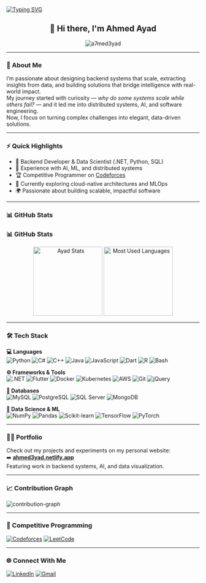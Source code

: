 <!-- 💫 Animated Typing Intro -->
[![Typing SVG](https://readme-typing-svg.demolab.com?font=Fira+Code&pause=1000&color=36BCF7&center=true&vCenter=true&width=700&lines=Backend+Engineer+%7C+Data+Scientist;Turning+Data+into+Intelligence+and+Impact)](https://git.io/typing-svg)

<h2 align="center">👋 Hi there, I'm Ahmed Ayad</h2>

<p align="center">
  <img src="https://komarev.com/ghpvc/?username=a7med3yad&label=Profile%20views&color=red&style=flat-square" alt="a7med3yad" />
</p>

---

### 🧠 About Me

I’m passionate about designing backend systems that scale, extracting insights from data, and building solutions that bridge intelligence with real-world impact.  
My journey started with curiosity — *why do some systems scale while others fail?* — and it led me into distributed systems, AI, and software engineering.  
Now, I focus on turning complex challenges into elegant, data-driven solutions.

---

### ⚡ Quick Highlights

- 🧩 Backend Developer & Data Scientist (.NET, Python, SQL)
- 🧠 Experience with AI, ML, and distributed systems
- 🏆 Competitive Programmer on [Codeforces](https://codeforces.com/profile/Abou_3yad)
- 🚀 Currently exploring cloud-native architectures and MLOps
- 🌍 Passionate about building scalable, impactful software

---

### 📊 GitHub Stats
### 📊 GitHub Stats

<p align="center">
  <img src="https://readmestats.999857.xyz/api?username=a7med3yad&show_icons=true&locale=en&theme=github_dark" height="180" alt="Ayad Stats" />
  <img src="https://github-readme-stats.vercel.app/api/top-langs/?username=a7med3yad&layout=compact&theme=github_dark&langs_count=8" height="180" alt="Most Used Languages" />
</p>

---

### 🛠️ Tech Stack

**💻 Languages**  
![Python](https://img.shields.io/badge/Python-0d1117?style=flat&logo=python&logoColor=FFD43B)
![C#](https://img.shields.io/badge/C%23-0d1117?style=flat&logo=csharp&logoColor=239120)
![C++](https://img.shields.io/badge/C++-0d1117?style=flat&logo=cplusplus&logoColor=00599C)
![Java](https://img.shields.io/badge/Java-0d1117?style=flat&logo=openjdk&logoColor=F89820)
![JavaScript](https://img.shields.io/badge/JavaScript-0d1117?style=flat&logo=javascript&logoColor=F7DF1E)
![Dart](https://img.shields.io/badge/Dart-0d1117?style=flat&logo=dart&logoColor=0175C2)
![R](https://img.shields.io/badge/R-0d1117?style=flat&logo=r&logoColor=276DC3)
![Bash](https://img.shields.io/badge/Bash-0d1117?style=flat&logo=gnu-bash&logoColor=4EAA25)

**⚙️ Frameworks & Tools**  
![.NET](https://img.shields.io/badge/.NET-0d1117?style=flat&logo=dotnet&logoColor=5C2D91)
![Flutter](https://img.shields.io/badge/Flutter-0d1117?style=flat&logo=flutter&logoColor=42A5F5)
![Docker](https://img.shields.io/badge/Docker-0d1117?style=flat&logo=docker&logoColor=2496ED)
![Kubernetes](https://img.shields.io/badge/Kubernetes-0d1117?style=flat&logo=kubernetes&logoColor=326CE5)
![AWS](https://img.shields.io/badge/AWS-0d1117?style=flat&logo=amazon-aws&logoColor=FF9900)
![Git](https://img.shields.io/badge/Git-0d1117?style=flat&logo=git&logoColor=F05032)
![jQuery](https://img.shields.io/badge/jQuery-0d1117?style=flat&logo=jquery&logoColor=0769AD)

**🧩 Databases**  
![MySQL](https://img.shields.io/badge/MySQL-0d1117?style=flat&logo=mysql&logoColor=4479A1)
![PostgreSQL](https://img.shields.io/badge/PostgreSQL-0d1117?style=flat&logo=postgresql&logoColor=336791)
![SQL Server](https://img.shields.io/badge/SQL%20Server-0d1117?style=flat&logo=microsoftsqlserver&logoColor=CC2927)
![MongoDB](https://img.shields.io/badge/MongoDB-0d1117?style=flat&logo=mongodb&logoColor=47A248)

**🧠 Data Science & ML**  
![NumPy](https://img.shields.io/badge/NumPy-0d1117?style=flat&logo=numpy&logoColor=013243)
![Pandas](https://img.shields.io/badge/Pandas-0d1117?style=flat&logo=pandas&logoColor=150458)
![Scikit-learn](https://img.shields.io/badge/Scikit--learn-0d1117?style=flat&logo=scikitlearn&logoColor=F7931E)
![TensorFlow](https://img.shields.io/badge/TensorFlow-0d1117?style=flat&logo=tensorflow&logoColor=FF6F00)
![PyTorch](https://img.shields.io/badge/PyTorch-0d1117?style=flat&logo=pytorch&logoColor=EE4C2C)

---

### 🧑‍💻 Portfolio
Check out my projects and experiments on my personal website:  
➡️ **[ahmed3yad.netlify.app](https://ahmed3yad.netlify.app/)**  
Featuring work in backend systems, AI, and data visualization.

---

### 📈 Contribution Graph
![contribution-graph](https://github-readme-activity-graph.vercel.app/graph?username=a7med3yad&bg_color=0d1117&color=999999&line=3572A5&point=50fa7b&area=true&hide_border=true)

---

### 🧩 Competitive Programming
[![Codeforces](https://img.shields.io/badge/Codeforces-0d1117?style=for-the-badge&logo=codeforces&logoColor=white)](https://codeforces.com/profile/Abou_3yad)
[![LeetCode](https://img.shields.io/badge/LeetCode-0d1117?style=for-the-badge&logo=leetcode&logoColor=FFA116)](https://leetcode.com/u/a7med3yad/)

---

### 🌐 Connect With Me

[![LinkedIn](https://img.shields.io/badge/LinkedIn-0d1117?style=flat&logo=linkedin&logoColor=0A66C2)](https://www.linkedin.com/in/ahmed-ayad-1000b52ab/)
[![Gmail](https://img.shields.io/badge/Gmail-0d1117?style=flat&logo=gmail&logoColor=EA4335)](mailto:ahmed.ibrahim01974@gmail.com)
